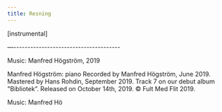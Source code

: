 ```yaml
---
title: Resning
---
```


[instrumental]

—--------------------------------------


Music: Manfred Högström, 2019

Manfred Högström: piano
Recorded by Manfred Högström, June 2019.
Mastered by Hans Rohdin, September 2019.
Track 7 on our debut album "Bibliotek”.
Released on October 14th, 2019.
© Fult Med Flit 2019.

Music: Manfred Hö
